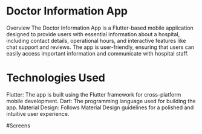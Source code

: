 # Doctor Information App

Overview
The Doctor Information App is a Flutter-based mobile application designed to provide users with essential information about a hospital, including contact details, operational hours, and interactive features like chat support and reviews. The app is user-friendly, ensuring that users can easily access important information and communicate with hospital staff.

# Technologies Used
Flutter: The app is built using the Flutter framework for cross-platform mobile development.
Dart: The programming language used for building the app.
Material Design: Follows Material Design guidelines for a polished and intuitive user experience.


#Screens
<img scr="https://github.com/user-attachments/assets/014a7fc4-8143-4ad8-a666-c90d21750e68" width="300">
